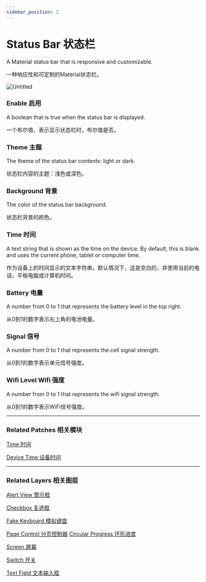 ```yaml
---
sidebar_position: 2
---
```


# Status Bar 状态栏

A Material status bar that is responsive and customizable.

一种响应性和可定制的Material状态栏。

![Untitled](https://s3.us-west-2.amazonaws.com/secure.notion-static.com/cd76b6d7-c13b-446b-9773-5163121ba7db/Untitled.png?X-Amz-Algorithm=AWS4-HMAC-SHA256&X-Amz-Content-Sha256=UNSIGNED-PAYLOAD&X-Amz-Credential=AKIAT73L2G45EIPT3X45%2F20220602%2Fus-west-2%2Fs3%2Faws4_request&X-Amz-Date=20220602T190337Z&X-Amz-Expires=86400&X-Amz-Signature=67d436f65d6073355f77e5b643de649ae7d4b8016302e5b922934f92a772a66f&X-Amz-SignedHeaders=host&response-content-disposition=filename%20%3D%22Untitled.png%22&x-id=GetObject)

### Enable 启用

A boolean that is true when the status bar is displayed.

一个布尔值，表示显示状态栏时，布尔值是否。

### Theme 主题

The theme of the status bar contents: light or dark.

状态栏内容的主题：浅色或深色。

### Background 背景

The color of the status bar background.

状态栏背景的颜色。

### Time 时间

A text string that is shown as the time on the device. By default, this is blank and uses the current phone, tablet or computer time.

作为设备上的时间显示的文本字符串。默认情况下，这是空白的，并使用当前的电话，平板电脑或计算机时间。

### Battery 电量

A number from 0 to 1 that represents the battery level in the top right.

从0到1的数字表示右上角的电池电量。

### Signal 信号

A number from 0 to 1 that represents the cell signal strength.

从0到1的数字表示单元信号强度。

### Wifi Level Wifi 强度

A number from 0 to 1 that represents the wifi signal strength.

从0到1的数字表示WiFi信号强度。

------

### Related Patches 相关模块

[Time 时间](./../Utility/Time.md)

[Device Time 设备时间](./../Device/Device%20Time.md)

------

### Related Layers 相关图层

[Alert View 警示框](./Alert%20View.md)

[Checkbox 复选框](./Checkbox.md)

[Fake Keyboard 模拟键盘](./Fake%20Keyboard.md)

[Page Control 分页控制器](./Page%20Control.md)
[Circular Progress 环形进度](./Circular%20Progress.md)

[Screen 屏幕](./Screen.md)

[Switch 开关](./Switch.md)

[Text Field 文本输入框](./Text%20Field.md)
